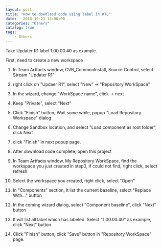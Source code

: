 ```yaml
---                                  
layout: post                                  
title: "How to downlaod code using label in RTC"                                  
date:   2018-10-23 14:00:00                                   
categories: "Others"                                  
catalog: true                                  
tags:                                   
    - Others                                  
---                        
```

        
Take Updater R1 label 1.00.00.40 as example.    
    
First, need to create a new workspace    
1. In Team Artfacts window, CVB_CommonInstall, Source Control, select Stream "Updater R1"    
2. right click on "Updaer R1", select "New" -> "Repository WorkSpace"    
3. In the wizard, change "WorkSpace name", click -> next    
4. Keep "Private", select "Next"    
5. Click "Finish" button, Wait some while, popup "Load Repository Workspace" dialog    
6. Change Sandbox location, and select "Load component as root folder", click Next    
7. click "Finish" in next popup page.    
8. After download code complete, open this project    
    
9. In Team Artfacts window, My Repository WorkSpace, find the workspace you just created in step3, if could not find, right click, select refresh    
10. Select the workspace you created, right click, select "Open"    
11. In "Components" section, it list the current baseline, select "Replace With..." button    
12. In the coming wizard dialog, select "Component baseline", click "Next" button    
13. It will list all label which has labeled. Select "1.00.00.40" as example, click "Next" button    
14. Click "Finish" button, click "Save" button in "Repository WorkSpace" page.